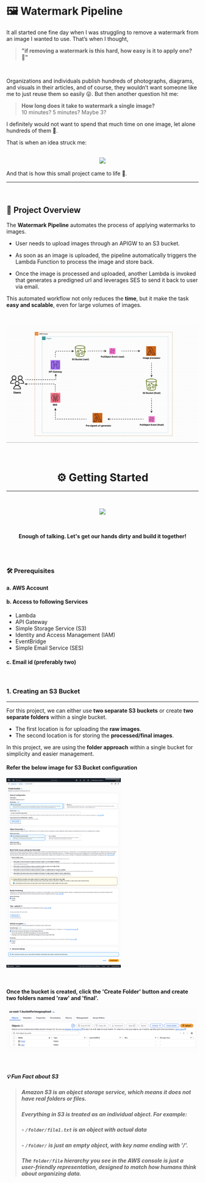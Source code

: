 # 🖼️ Watermark Pipeline 

It all started one fine day when I was struggling to remove a watermark from an image I wanted to use. That’s when I thought, 
>**"if removing a watermark is this hard, how easy is it to apply one? 🤔"**
<br>

Organizations and individuals publish hundreds of photographs, diagrams, and visuals in their articles, and of course, they wouldn’t want someone like me to just reuse them so easily 😛. But then another question hit me:


>**How long does it take to watermark a single image?**  
10 minutes? 5 minutes? Maybe 3?  

I definitely would not want to spend that much time on one image, let alone hundreds of them 🤯. 

That is when an idea struck me:  
<br>

<p align="center">
  <img src="https://media1.tenor.com/m/OSviYqOqvOMAAAAC/automation-audio-engineer.gif" width="500">
</p>

And that is how this small project came to life 🚀.  

---

<br>


## 📌 Project Overview  

The **Watermark Pipeline** automates the process of applying watermarks to images.

- User needs to upload images through an APIGW to an S3 bucket.  

- As soon as an image is uploaded, the pipeline automatically triggers the Lambda Function to process the image and store back.

- Once the image is processed and uploaded, another Lambda is invoked that generates a predigned url and leverages SES to send it back to user via email. 

This automated workflow not only reduces the **time**, but it make the task **easy and scalable**, even for large volumes of images.

<br>

![](https://github.com/sa-uwu/Projects/blob/main/Watermark%20Pipeline/assets/workflow.gif)

<br>


<h1 align="center">⚙️ Getting Started</h1>

---

<br>

<p align="center">
  <img src="https://media1.tenor.com/m/ky1fjuAVWQgAAAAC/boredmemes-bayc.gif" width="200">
</p>
<br>

<p align="center">
  <strong>Enough of talking. Let's get our hands dirty and build it together!</strong>
</p>

<br>


<br>

### 🛠️ Prerequisites

#### a. AWS Account
#### b. Access to following Services 
  *  Lambda
  *  API Gateway
  *  Simple Storage Service (S3)
  *  Identity and Access Management (IAM)
  *  EventBridge
  *  Simple Email Service (SES)
#### c. Email id (preferably two)

<br>

### 1. Creating an S3 Bucket 
---


For this project, we can either use **two separate S3 buckets** or create **two separate folders** within a single bucket.  

- The first location is for uploading the **raw images**.  
- The second location is for storing the **processed/final images**.  

In this project, we are using the **folder approach** within a single bucket for simplicity and easier management.
<br>

#### Refer the below image for S3 Bucket configuration
[<img src="https://raw.githubusercontent.com/sa-uwu/Projects/main/Watermark%20Pipeline/assets/s3/s3bucket%20config.png" width="300">](https://github.com/sa-uwu/Projects/blob/main/Watermark%20Pipeline/assets/s3/s3bucket%20config.png)

<br> 

#### Once the bucket is created, click the **'Create Folder'** button and create two folders named **'raw'** and **'final'**.

![s3 folders](https://raw.githubusercontent.com/sa-uwu/Projects/main/Watermark%20Pipeline/assets/s3/s3%20folders.png)


<br>

#####  💡 Fun Fact about S3

> #####  Amazon S3 is an **object storage service**, which means it does not have real folders or files.  
> #####  Everything in S3 is treated as an **individual object**. For example:  
> #####  - `/folder/file1.txt` is an object with actual data  
> #####  - `/folder/` is just an empty object, with key name ending with '/'.
> 
> #####  The `folder/file` hierarchy you see in the AWS console is just a **user-friendly representation**, designed to match how humans think about organizing data.
    
